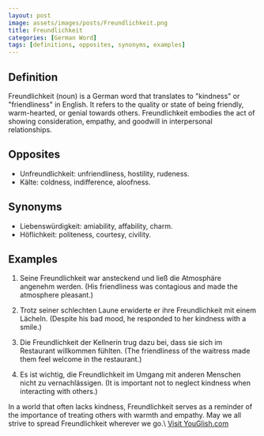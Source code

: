 ```yaml
---
layout: post
image: assets/images/posts/Freundlichkeit.png
title: Freundlichkeit
categories: [German Word]
tags: [definitions, opposites, synonyms, examples]
---
```


## Definition
Freundlichkeit (noun) is a German word that translates to "kindness" or "friendliness" in English. It refers to the quality or state of being friendly, warm-hearted, or genial towards others. Freundlichkeit embodies the act of showing consideration, empathy, and goodwill in interpersonal relationships.

## Opposites
- Unfreundlichkeit: unfriendliness, hostility, rudeness.
- Kälte: coldness, indifference, aloofness.

## Synonyms
- Liebenswürdigkeit: amiability, affability, charm.
- Höflichkeit: politeness, courtesy, civility.

## Examples
1. Seine Freundlichkeit war ansteckend und ließ die Atmosphäre angenehm werden.
   (His friendliness was contagious and made the atmosphere pleasant.)

2. Trotz seiner schlechten Laune erwiderte er ihre Freundlichkeit mit einem Lächeln.
   (Despite his bad mood, he responded to her kindness with a smile.)

3. Die Freundlichkeit der Kellnerin trug dazu bei, dass sie sich im Restaurant willkommen fühlten.
   (The friendliness of the waitress made them feel welcome in the restaurant.)

4. Es ist wichtig, die Freundlichkeit im Umgang mit anderen Menschen nicht zu vernachlässigen.
   (It is important not to neglect kindness when interacting with others.)

In a world that often lacks kindness, Freundlichkeit serves as a reminder of the importance of treating others with warmth and empathy. May we all strive to spread Freundlichkeit wherever we go.\ <a id="yg-widget-0" class="youglish-widget" data-query="Freundlichkeit" data-lang="german" data-components="8412" data-auto-start="0" data-bkg-color="theme_light" data-title="How%20to%20pronounce%20Freundlichkeit%20in%20German"  rel="nofollow" href="https://youglish.com">Visit YouGlish.com</a><script async src="https://youglish.com/public/emb/widget.js" charset="utf-8"></script>